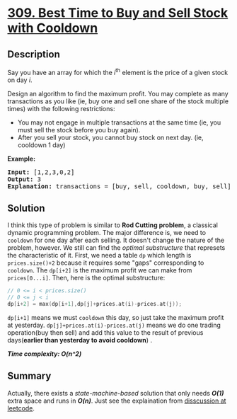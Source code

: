 # [309. Best Time to Buy and Sell Stock with Cooldown](https://leetcode.com/problems/best-time-to-buy-and-sell-stock-with-cooldown/)

## Description

<div class="content__u3I1 question-content__JfgR"><div><p>Say you have an array for which the <i>i</i><sup>th</sup> element is the price of a given stock on day <i>i</i>.</p>

<p>Design an algorithm to find the maximum profit. You may complete as many transactions as you like (ie, buy one and sell one share of the stock multiple times) with the following restrictions:</p>

<ul>
	<li>You may not engage in multiple transactions at the same time (ie, you must sell the stock before you buy again).</li>
	<li>After you sell your stock, you cannot buy stock on next day. (ie, cooldown 1 day)</li>
</ul>

<p><b>Example:</b></p>

<pre><strong>Input:</strong> [1,2,3,0,2]
<strong>Output: </strong>3
<strong>Explanation:</strong> transactions = [buy, sell, cooldown, buy, sell]
</pre></div></div>

## Solution
I think this type of problem is similar to **Rod Cutting problem**, a classical dynamic programming problem. The major difference is, we need to `cooldown` for one day after each selling. It doesn't change the nature of the problem, however. We still can find the _optimal substructure_ that represets the characteristic of it. First, we need a table `dp` which length is `prices.size()+2` because it requires some "gaps" corresponding to `cooldown`. The `dp[i+2]` is the maximum profit we can make from `prices[0...i]`. Then, here is the optimal substructure:
```cpp
// 0 <= i < prices.size()
// 0 <= j < i
dp[i+2] = max(dp[i+1],dp[j]+prices.at(i)-prices.at(j));
```
`dp[i+1]` means we must `cooldown` this day, so just take the maximum profit at yesterday. `dp[j]+prices.at(i)-prices.at(j)` means we do one trading operation(buy then sell) and add this value to the result of previous days(**earlier than yesterday to avoid cooldown**) .

_**Time complexity: O(n^2)**_

## Summary
Actually, there exists a _state-machine-based_ solution that only needs _**O(1)**_ extra space and runs in _**O(n)**_. Just see the explaination from [disscussion at leetcode](https://leetcode.com/problems/best-time-to-buy-and-sell-stock-with-cooldown/discuss/75928/Share-my-DP-solution-(By-State-Machine-Thinking)).
